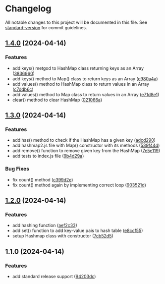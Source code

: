 # Changelog

All notable changes to this project will be documented in this file. See [standard-version](https://github.com/conventional-changelog/standard-version) for commit guidelines.

## [1.4.0](https://github.com/adammmusial/hashmap/compare/v1.3.0...v1.4.0) (2024-04-14)


### Features

* add keys() metgod to HashMap class returning keys as an Array ([3836960](https://github.com/adammmusial/hashmap/commit/3836960cd60e38ed07a7cd2ea71b633b5073fb9f))
* add keys() method to Map() class to return keys as an Array ([e980a4a](https://github.com/adammmusial/hashmap/commit/e980a4a16143c7ffe721f5a565ffc9417272bf9e))
* add values() method to HashMap class to return values in an Array ([c7ddb6c](https://github.com/adammmusial/hashmap/commit/c7ddb6c6e80bbc8ddfc9ea556697e02a9b4464e4))
* add values() method to Map class to return values in an Array ([e71d8e1](https://github.com/adammmusial/hashmap/commit/e71d8e1ad8bc8700779b32a443b2811c0656eead))
* clear() method to clear HashMap ([021066a](https://github.com/adammmusial/hashmap/commit/021066ae8b7694e8bb187184efc884b3979ef8a3))

## [1.3.0](https://github.com/adammmusial/hashmap/compare/v1.2.0...v1.3.0) (2024-04-14)


### Features

* add has() method to check if the HashMap has a given key ([adcd290](https://github.com/adammmusial/hashmap/commit/adcd2905feac9ed1c97e4a694762019bcde52405))
* add hashmap2.js file with Map() constructor with its  methods ([539f44d](https://github.com/adammmusial/hashmap/commit/539f44d5b3bdd2ebc17b1c24f45e0f83f8c7939a))
* add remove() function to remove given key from the HashMap ([7e5e119](https://github.com/adammmusial/hashmap/commit/7e5e1191d4af0e75aa066386328b3a08b17e810a))
* add tests to index.js file ([9b4d29a](https://github.com/adammmusial/hashmap/commit/9b4d29a4889a1926552f6afdb53043dd4e36b565))


### Bug Fixes

* fix count() method ([c399d2e](https://github.com/adammmusial/hashmap/commit/c399d2ec008a9bc653ff0d001d3a7d1e410e8f36))
* fix count() method again by implementing correct loop ([903521d](https://github.com/adammmusial/hashmap/commit/903521d9594e0a5c6448e5bf256437b4e3589910))

## [1.2.0](https://github.com/adammmusial/hashmap/compare/v1.1.0...v1.2.0) (2024-04-14)


### Features

* add hashing function ([aef2c33](https://github.com/adammmusial/hashmap/commit/aef2c334b0630f9e77ec8ca18f82e18c893408b8))
* add set() function to add key-value pais to hash table ([e8ccf55](https://github.com/adammmusial/hashmap/commit/e8ccf558285cd7b80fcc46801aba83b898a08c57))
* setup Hashmap class with constructor ([7cb52d5](https://github.com/adammmusial/hashmap/commit/7cb52d57cb52c3619cf1fca64d14e9dff0990c0c))

## 1.1.0 (2024-04-14)


### Features

* add standard release support ([94203dc](https://github.com/adammmusial/hashmap/commit/94203dce29da6910ae28e8a9e532aedba3ac8d0b))
